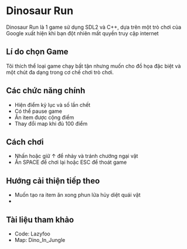 # Dinosaur Run

  Dinosaur Run là 1 game sử dụng SDL2 và C++, dựa trên một trò chơi của Google xuất hiện khi bạn đột nhiên mất quyền truy cập internet
## Lí do chọn Game

  Tôi thích thể loại game chạy bất tận nhưng muốn
  cho đồ họa đặc biệt và một chút đa dạng trong
  cơ chế chơi trò chơi.

## Các chức năng chính


* Hiện điểm kỷ lục và số lần chết 
* Có thể pause game
* Ăn item được cộng điểm
* Thay đổi map khi đủ 100 điểm 
<!-- * **A wide range of character selections** -->

## Cách chơi

* Nhấn hoặc giữ ↑ để nhảy và tránh chướng ngại vật
* Ấn SPACE để chơi lại hoặc ESC để thoát game

## Hướng cải thiện tiếp theo
* Muốn tạo ra item ăn xong phun lửa hủy diệt quái vật
* 
## Tài liệu tham khảo
* Code: Lazyfoo
* Map: Dino_In_Jungle

